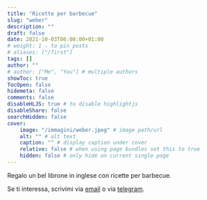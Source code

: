 ```yaml
---
title: "Ricette per barbecue"
slug: "weber"
description: ""
draft: false
date: 2021-10-03T06:00:00+01:00
# weight: 1 - to pin posts
# aliases: ["/first"]
tags: []
author: ""
# author: ["Me", "You"] # multiple authors
showToc: true
TocOpen: false
hidemeta: false
comments: false
disableHLJS: true # to disable highlightjs
disableShare: false
searchHidden: false
cover:
    image: "/immagini/weber.jpeg" # image path/url
    alt: "" # alt text
    caption: "" # display caption under cover
    relative: false # when using page bundles set this to true
    hidden: false # only hide on current single page
---
```



Regalo un bel librone in inglese con ricette per barbecue.

<!-- {{< figure src="/immagini/terrazzi2.jpeg" >}} -->

Se ti interessa, scrivimi via [email](mailto:trasloco21@gmail.com) o via [telegram](https://t.me/alstov).

